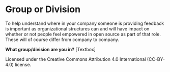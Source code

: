 # Group or Division
To help understand where in your company someone is providing feedback is important as organizational structures can and will have impact on whether or not people feel empowered in open source as part of that role.
These will of course differ from company to company.

**What group/division are you in?**
[Textbox]





Licensed under the Creative Commons Attribution 4.0 International (CC-BY-4.0) license.